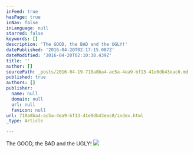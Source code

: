 ```yaml
---
inFeed: true
hasPage: true
inNav: false
inLanguage: null
starred: false
keywords: []
description: 'The GOOD, the BAD and the UGLY!'
datePublished: '2016-04-20T02:17:15.087Z'
dateModified: '2016-04-20T02:10:38.439Z'
title: ''
author: []
sourcePath: _posts/2016-04-19-710a8ba4-ac5a-4ea9-bf13-41e0db43eac0.md
published: true
authors: []
publisher:
  name: null
  domain: null
  url: null
  favicon: null
url: 710a8ba4-ac5a-4ea9-bf13-41e0db43eac0/index.html
_type: Article

---
```

The GOOD, the BAD and the UGLY!
![](https://the-grid-user-content.s3-us-west-2.amazonaws.com/16225383-4e95-4646-9eb0-152ac6b13d59.jpg)
